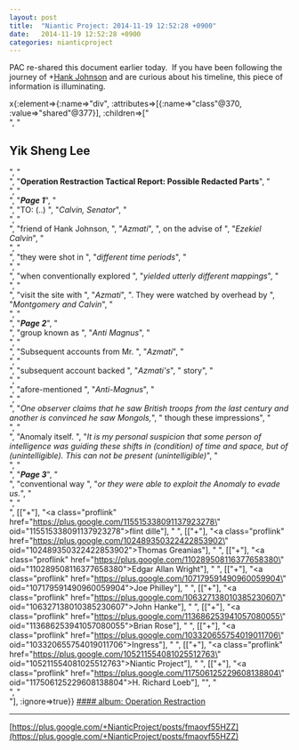 ```yaml
---
layout: post
title:  "Niantic Project: 2014-11-19 12:52:28 +0900"
date:   2014-11-19 12:52:28 +0900
categories: nianticproject
---
```

PAC re-shared this document earlier today.  If you have been following the journey of +[Hank Johnson](https://plus.google.com/117792105926525258257 "") and are curious about his timeline, this piece of information is illuminating.

x{:element=>{:name=>"div", :attributes=>[{:name=>"class"@370, :value=>"shared"@377}], :children=>["<br />", "<h2>Yik Sheng Lee</h2>", "<br />", "<b>Operation Restraction Tactical Report: Possible Redacted Parts</b>", "<br />", "<br />", "<b><i>Page 1</i></b>", "<br />", "TO: (..) ", "<i>Calvin, Senator</i>", "<br />", "<br />", "friend of Hank Johnson, ", "<i>Azmati</i>", ", on the advise of ", "<i>Ezekiel Calvin</i>", "<br />", "<br />", "they were shot in ", "<i>different time periods</i>", "<br />", "<br />", "when conventionally explored ", "<i>yielded utterly different mappings</i>", "<br />", "<br />", "visit the site with ", "<i>Azmati</i>", ". They were watched by overhead by ", "<i>Montgomery and Calvin</i>", "<br />", "<br />", "<b><i>Page 2</i></b>", "<br />", "group known as ", "<i>Anti Magnus</i>", "<br />", "<br />", "Subsequent accounts from Mr. ", "<i>Azmati</i>", "<br />", "<br />", "subsequent account backed ", "<i>Azmati's</i>", " story", "<br />", "<br />", "afore-mentioned ", "<i>Anti-Magnus</i>", "<br />", "<br />", "<i>One observer claims that he saw British troops from the last century and another is convinced he saw Mongols,</i>", " though these impressions", "<br />", "<br />", "Anomaly itself. ", "<i>It is my personal suspicion that some person of intelligence was guiding these shifts in (condition) of time and space, but of (unintelligible). This can not be present (unintelligible)</i>", "<br />", "<br />", "<b><i>Page 3</i></b>", "<br />", "conventional way ", "<i>or they were able to exploit the Anomaly to evade us.</i>", "<br />", "<br />", [["+"], "<a class=\"proflink\" href=\"https://plus.google.com/115515338091137923278\" oid=\"115515338091137923278\">flint dille</a>"], "​ ", [["+"], "<a class=\"proflink\" href=\"https://plus.google.com/102489350322422853902\" oid=\"102489350322422853902\">Thomas Greanias</a>"], "​ ", [["+"], "<a class=\"proflink\" href=\"https://plus.google.com/110289508116377658380\" oid=\"110289508116377658380\">Edgar Allan Wright</a>"], "​ ", [["+"], "<a class=\"proflink\" href=\"https://plus.google.com/107179591490960059904\" oid=\"107179591490960059904\">Joe Philley</a>"], "​ ", [["+"], "<a class=\"proflink\" href=\"https://plus.google.com/106327138010385230607\" oid=\"106327138010385230607\">John Hanke</a>"], "​ ", [["+"], "<a class=\"proflink\" href=\"https://plus.google.com/113686253941057080055\" oid=\"113686253941057080055\">Brian Rose</a>"], "​ ", [["+"], "<a class=\"proflink\" href=\"https://plus.google.com/103320655754019011706\" oid=\"103320655754019011706\">Ingress</a>"], "​ ", [["+"], "<a class=\"proflink\" href=\"https://plus.google.com/105211554081025512763\" oid=\"105211554081025512763\">Niantic Project</a>"], "​ ", [["+"], "<a class=\"proflink\" href=\"https://plus.google.com/117506125229608138804\" oid=\"117506125229608138804\">H. Richard Loeb</a>"], "​", "<br />", "<br />"], :ignore=>true}}
[#### album: Operation Restraction](https://plus.google.com/photos/101571290960297943734/albums/6082240667330409793?authkey=CO31scrSt5a80gE "")
- - -
[https://plus.google.com/+NianticProject/posts/fmaovf55HZZ](https://plus.google.com/+NianticProject/posts/fmaovf55HZZ)
